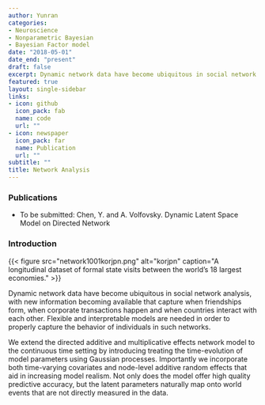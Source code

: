 ```yaml
---
author: Yunran 
categories:
- Neuroscience
- Nonparametric Bayesian
- Bayesian Factor model
date: "2018-05-01"
date_end: "present"
draft: false
excerpt: Dynamic network data have become ubiquitous in social network analysis, with new information becoming available that capture when friendships form, when corporate transactions happen and when countries interact with each other. Flexible and interpretable models are needed in order to properly capture the behavior of individuals in such networks. 
featured: true
layout: single-sidebar
links:
- icon: github
  icon_pack: fab
  name: code
  url: ""
- icon: newspaper
  icon_pack: far
  name: Publication
  url: ""
subtitle: ""
title: Network Analysis
---
```


### Publications

- To be submitted: Chen, Y. and A. Volfovsky. Dynamic Latent Space Model on Directed Network

### Introduction

{{< figure src="network1001korjpn.png" alt="korjpn" caption="A longitudinal dataset of formal state visits between the world’s 18 largest economies." >}}

Dynamic network data have become ubiquitous in social network analysis, with new information becoming available that capture when friendships form, when corporate transactions happen and when countries interact with each other. Flexible and interpretable models are needed in order to properly capture the behavior of individuals in such networks. 

We extend the directed additive and multiplicative effects network model to the continuous time setting by introducing treating the time-evolution of model parameters using Gaussian processes. Importantly we incorporate both time-varying covariates and node-level additive random effects that aid in increasing model realism. Not only does the model offer high quality predictive accuracy, but the latent parameters naturally map onto world events that are not directly measured in the data.



